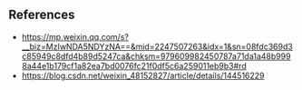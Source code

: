 

## References

- https://mp.weixin.qq.com/s?__biz=MzIwNDA5NDYzNA==&mid=2247507263&idx=1&sn=08fdc369d3c85949c8dfd4b89d5247ca&chksm=979609982450787a71da1a48b9998a44e1b179cf1a82ea7bd0076fc21f0df5c6a259011eb9b3#rd
- https://blog.csdn.net/weixin_48152827/article/details/144516229

